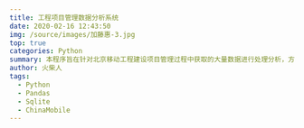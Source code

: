 ```yaml
---
title: 工程项目管理数据分析系统
date: 2020-02-16 12:43:50
img: /source/images/加藤惠-3.jpg
top: true
categories: Python
summary: 本程序旨在针对北京移动工程建设项目管理过程中获取的大量数据进行处理分析，方便项目经理通过分析结果获得项目进度及健康度的相关数据。
author: 火柴人
tags:
  - Python
  - Pandas
  - Sqlite
  - ChinaMobile
---
```

